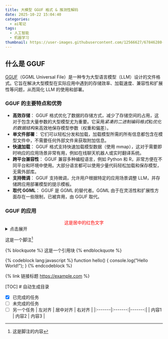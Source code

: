 ```yaml
---
title: 大模型 GGUF 格式 & 推测性解码
date: 2025-10-22 15:04:40
categories:
  - ai笔记
tags:
  - 人工智能
  - 机器学习
thumbnail: https://user-images.githubusercontent.com/12566627/67846280-ebd8b180-fb3b-11e9-809b-157bbad20f2b.jpg
---
```


## 什么是 GGUF

[GGUF](https://github.com/ggml-org/ggml/blob/master/docs/gguf.md)（GGML Universal File）是一种专为大型语言模型（LLM）设计的文件格式。它旨在解决大型模型在实际应用中遇到的存储效率、加载速度、兼容性和扩展性等问题，从而简化 LLM 的使用和部署。

### GGUF 的主要特点和优势
* **高效存储**： GGUF 格式优化了数据的存储方式，减少了存储空间的占用，这对于包含大量参数的大型模型尤为重要。它采用*紧凑的二进制编码格式*和*优化的数据结构*来高效地保存模型参数（权重和偏差）。
* **单文件部署**： 它们可以轻松分发和加载，加载模型所需的所有信息都包含在模型文件中，不需要任何外部文件来获取附加信息。
* **快速加载**： GGUF 格式支持快速加载模型数据（使用 mmap），这对于需要即时响应的应用场景非常有用，例如在线聊天机器人或实时翻译系统。
* **跨平台兼容性**： GGUF 兼容多种编程语言，例如 Python 和 R，非常方便在不同平台和环境中使用。大部分语言都可以使用少量代码轻松加载和保存模型，无需外部库。
* **支持微调**： GGUF 支持微调，允许用户根据特定的应用场景调整 LLM，并存储跨应用部署模型的提示模板。
* **取代 GGML**： GGUF 是 GGML 的替代者。GGML 由于在灵活性和扩展性方面存在一些限制，已被弃用，由 GGUF 取代。

### GGUF 的应用



<div style="text-align: center; color: red;">
这是居中的红色文字
</div>


<details>
<summary>点击展开</summary>
这里是隐藏的内容
</details>

这是一个脚注[^1]

[^1]: 这是脚注的内容

{% blockquote %}
这是一个引用块
{% endblockquote %}

{% codeblock lang:javascript %}
function hello() {
    console.log("Hello World!");
}
{% endcodeblock %}

{% link 链接标题 https://example.com %}

[TOC]  # 自动生成目录

- [x] 已完成的任务
- [ ] 未完成的任务
- [ ] 另一个任务
| 左对齐 | 居中对齐 | 右对齐 |
|:-------|:-------:|-------:|
| 内容1  |  内容2  |  内容3 |